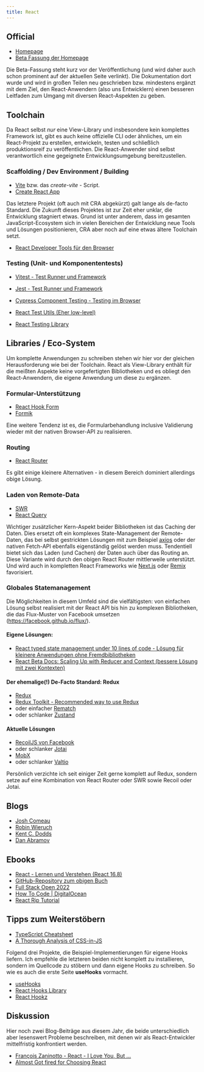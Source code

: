 ```yaml
---
title: React
---
```


## Official

- [Homepage](https://reactjs.org/)
- [Beta Fassung der Homepage](https://beta.reactjs.org/)

Die Beta-Fassung steht kurz vor der Veröffentlichung (und wird daher auch schon prominent auf
der aktuellen Seite verlinkt). Die Dokumentation dort wurde und wird in großen Teilen neu
geschrieben bzw. mindestens ergänzt mit dem Ziel, den React-Anwendern (also uns Entwicklern)
einen besseren Leitfaden zum Umgang mit diversen React-Aspekten zu geben.

## Toolchain

Da React selbst _nur_ eine View-Library und insbesondere kein komplettes Framework ist, gibt
es auch keine offizielle CLI oder ähnliches, um ein React-Projekt zu erstellen, entwickeln,
testen und schließlich produktionsreif zu veröffentlichen. Die React-Anwender sind selbst
verantwortlich eine gegeignete Entwicklungsumgebung bereitzustellen.

### Scaffolding / Dev Environment / Building

- [Vite](https://vitejs.dev/) bzw. das _create-vite_ - Script.
- [Create React App](https://create-react-app.dev/)

Das letztere Projekt (oft auch mit CRA abgekürzt) galt lange als de-facto Standard. Die
Zukunft dieses Projektes ist zur Zeit eher unklar, die Entwicklung stagniert etwas. Grund ist
unter anderem, dass im gesamten JavaScript-Ecosystem sich in vielen Bereichen der Entwicklung
neue Tools und Lösungen positionieren, CRA aber noch auf eine etwas ältere Toolchain setzt.

- [React Developer Tools für den Browser](https://beta.reactjs.org/learn/react-developer-tools)

### Testing (Unit- und Komponententests)

- [Vitest - Test Runner und Framework](https://vitest.dev/)
- [Jest - Test Runner und Framework](https://jestjs.io/)
- [Cypress Component Testing - Testing im Browser](https://docs.cypress.io/guides/component-testing/quickstart-react)

- [React Test Utils (Eher low-level)](https://reactjs.org/docs/test-utils.html)
- [React Testing Library](https://testing-library.com/docs/react-testing-library/intro/)

## Libraries / Eco-System

Um komplette Anwendungen zu schreiben stehen wir hier vor der gleichen Herausforderung wie
bei der Toolchain. React als View-Library enthält für die meißten Aspekte keine vorgefertigten
Bibliotheken und es obliegt den React-Anwendern, die eigene Anwendung um diese zu ergänzen.

### Formular-Unterstützung

- [React Hook Form](https://react-hook-form.com/)
- [Formik](https://formik.org/)

Eine weitere Tendenz ist es, die Formularbehandlung inclusive Validierung wieder mit der
nativen Browser-API zu realisieren.

### Routing

- [React Router](https://reactrouter.com/)

Es gibt einige kleinere Alternativen - in diesem Bereich dominiert allerdings obige Lösung.

### Laden von Remote-Data

- [SWR](https://swr.vercel.app/)
- [React Query](https://tanstack.com/query/v4)

Wichtiger zusätzlicher Kern-Aspekt beider Bibliotheken ist das Caching der Daten. Dies
ersetzt oft ein komplexes State-Management der Remote-Daten, das bei selbst gestrickten
Lösungen mit zum Beispiel [axios](https://axios-http.com/) oder der nativen Fetch-API
ebenfalls eigenständig gelöst werden muss.
Tendentiell bietet sich das Laden (und Cachen) der Daten auch über das Routing an. Diese
Variante wird durch den obigen React Router mittlerweile unterstützt. Und wird auch in
kompletten React Frameworks wie [Next.js](https://nextjs.org/) oder [Remix](https://remix.run/)
favorisiert.

### Globales Statemanagement

Die Möglichkeiten in diesem Umfeld sind die vielfältigsten: von einfachen Lösung selbst
realisiert mit der React API bis hin zu komplexen Bibliotheken, die das Flux-Muster von
Facebook umsetzen (https://facebook.github.io/flux/).

#### Eigene Lösungen:

- [React typed state management under 10 lines of code - Lösung für kleinere Anwendungen ohne Fremdbibliotheken](https://dev.to/svehla/react-typed-state-management-under-10-lines-of-code-1347)
- [React Beta Docs: Scaling Up with Reducer and Context (bessere Lösung mit zwei Kontexten)](https://beta.reactjs.org/learn/scaling-up-with-reducer-and-context)

#### Der ehemalige(!) De-Facto Standard: Redux

- [Redux](https://redux.js.org/)
- [Redux Toolkit - Recommended way to use Redux](https://redux-toolkit.js.org/)
- oder einfacher [Rematch](https://rematchjs.org/)
- oder schlanker [Zustand](https://zustand-demo.pmnd.rs/)

#### Aktuelle Lösungen

- [RecoilJS von Facebook](https://recoiljs.org/)
- oder schlanker [Jotai](https://jotai.org/)
- [MobX](https://mobx.js.org/README.html)
- oder schlanker [Valtio](https://valtio.pmnd.rs/)

Persönlich verzichte ich seit einiger Zeit gerne komplett auf Redux, sondern setze auf
eine Kombination von React Router oder SWR sowie Recoil oder Jotai.

## Blogs

- [Josh Comeau](https://www.joshwcomeau.com/)
- [Robin Wieruch](https://www.robinwieruch.de/blog/)
- [Kent C. Dodds](https://kentcdodds.com/blog)
- [Dan Abramov](https://overreacted.io/)

## Ebooks

- [React - Lernen und Verstehen (React 16.8)](https://lernen.react-js.dev/)
- [GitHub-Repository zum obigen Buch](https://github.com/manuelbieh/react-lernen)
- [Full Stack Open 2022](https://fullstackopen.com/en/)
- [How To Code | DigitalOcean](https://www.digitalocean.com/community/books/how-to-code-in-react-js-ebook)
- [React Rip Tutorial](https://riptutorial.com/ebook/reactjs)

## Tipps zum Weiterstöbern

- [TypeScript Cheatsheet](https://react-typescript-cheatsheet.netlify.app/)
- [A Thorough Analysis of CSS-in-JS](https://css-tricks.com/a-thorough-analysis-of-css-in-js/)

Folgend drei Projekte, die Beispiel-Implementierungen für eigene Hooks liefern. Ich empfehle
die letzteren beiden nicht komplett zu installieren, sondern im Quellcode zu stöbern und dann
eigene Hooks zu schreiben. So wie es auch die erste Seite **useHooks** vormacht.

- [useHooks](https://usehooks.com/)
- [React Hooks Library](https://react-hooks-library.vercel.app/)
- [React Hookz](https://react-hookz.github.io/)

## Diskussion

Hier noch zwei Blog-Beiträge aus diesem Jahr, die beide unterschiedlich aber lesenswert
Probleme beschreiben, mit denen wir als React-Entwickler mittelfristig konfrontiert werden.

- [François Zaninotto - React - I Love You, But ...](https://marmelab.com/blog/2022/09/20/react-i-love-you.html)
- [Almost Got fired for Choosing React](https://betterprogramming.pub/i-almost-got-fired-for-choosing-react-in-our-enterprise-app-846ea840841c)
